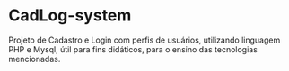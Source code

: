 # CadLog-system
Projeto de Cadastro e Login com perfis de usuários, utilizando linguagem PHP e Mysql, útil para fins didáticos, para o ensino das tecnologias mencionadas.
